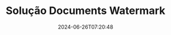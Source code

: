 ---
############################# Static ############################
layout: "family"
date:  2024-06-26T07:20:48
draft: false

product: "Watermark"
product_tag: "watermark"

lang: pt

############################# Head ############################
head_title: "Marca d'água do documento C# Java Node.js Python | Adicione uma Marca D'água"
head_description: "Adicione marca d'água a PDF, imagens e documentos. Solução de marca d'água para Microsoft Office, PDF, OpenDocument, imagens e etc."

############################# Header ############################
title: "Solução Documents Watermark"
description:  |
  Adicione marcas d'água de texto e imagem aos seus documentos e imagens.

  Pesquise e modifique marcas d'água de documentos de maneira conveniente.

  Obtenha informações sobre marcas d'água que são apresentadas em seus documentos.

############################# Supported Platforms ###############################
supported_platforms:
  enable: true
  head_title: "Escolha sua plataforma"
  title: "Independência da plataforma"
  description: "A biblioteca GroupDocs.Watermark suporta os seguintes sistemas operacionais e estruturas:"
  details_link_title: "Saiba mais"

  items:
    # items loop
    - title: ".NET"
      description: GroupDocs.Watermark .NET 
      color: "blue"
      tag: "net"
      link: "/watermark/net/"
      features_link: "https://docs.groupdocs.com/watermark/net/system-requirements/"
      features:
          # features loop
          - rows: "4"
            content: |
                    .NET Framework 4.5 or higher <br> .NET Core 3.0 or higher <br> .NET 5.0 or higher
      
          # features loop
          - rows: "1"
            content: |
                    Windows <br> Linux <br> Mac OS
      
          # features loop
          - rows: "3"
            content: |
                    Microsoft Visual Studio <br> JetBrains Rider <br> Microsoft Visual Code
      
          # features loop
          - rows: "1"
            content: |
                    50+ file formats
      

    # items loop
    - title: "Java"
      description: GroupDocs.Watermark Java
      color: "red"
      tag: "java"
      link: "/watermark/java/"
      features_link: "https://docs.groupdocs.com/watermark/java/system-requirements/"
      features:
          # features loop
          - rows: "4"
            content: |
                    Java 8 or higher <br> Kotlin
      
          # features loop
          - rows: "1"
            content: |
                    Windows <br> Linux <br> Mac OS
      
          # features loop
          - rows: "3"
            content: |
                    IntelliJ IDEA <br> Eclipse <br> NetBeans
      
          # features loop
          - rows: "1"
            content: |
                    50+ file formats

    # items loop
    - title: "Node.js"
      description: GroupDocs.Watermark Node.js
      color: "green"
      tag: "nodejs-java"
      link: "/watermark/nodejs-java/"
      features_link: "https://docs.groupdocs.com/watermark/"
      features:
          # features loop
          - rows: "4"
            content: |
                    Node.js 16+ and J2SE 8.0 (1.8)+
      
          # features loop
          - rows: "1"
            content: |
                    Windows <br> Linux <br> Mac OS
      
          # features loop
          - rows: "3"
            content: |
                    Atom <br> Visual Studio Code <br> Qualquer outro editor de texto
      
          # features loop
          - rows: "1"
            content: |
                    50+ file formats

    # items loop
    - title: "Python"
      description: GroupDocs.Watermark Python
      color: "yellow"
      tag: "python-net"
      link: "/watermark/python-net/"
      features_link: "https://docs.groupdocs.com/watermark/net/system-requirements/"
      features:
          # features loop
          - rows: "3"
            content: |
                    Python 3.9+ and .Net 6+
      
          # features loop
          - rows: "1"
            content: |
                    Windows <br> Linux <br> Mac OS
      
          # features loop
          - rows: "4"
            content: |
                    IDLE <br> PyCharm <br> Visual Studio Code
      
          # features loop
          - rows: "1"
            content: |
                    50+ file formats

############################# Features ###############################
features:
  enable: true
  title: "Análise de características de GroupDocs.Watermark"
  description: "A biblioteca projetada para adicionar, pesquisar e atualizar vários tipos de marcas d'água para formatos de documentos populares."

  items:
    # items loop
    - icon: "protect"
      title: "Proteja arquivos com marcas d'água"
      content: "Adicione marcas d'água de texto e imagem aos seus documentos comerciais."

    # items loop
    - icon: "search"
      title: "Pesquise marcas d'água existentes"
      content: "Obtenha informações detalhadas sobre marcas d'água colocadas anteriormente no documento."

    # items loop
    - icon: "manipulate"
      title: "Manipular marcas d'água de documentos"
      content: "Controle texto, estilo, imagem e outros recursos de marca d'água."

    # items loop
    - icon: "additional"
      title: "Vários recursos adicionais"
      content: "Obtenha informações do documento, atualize hiperlinks ou plano de fundo das páginas, etc."

############################# Code Samples ###############################
code_samples:
  enable: true
  title: "Proteja documentos com marcas d'água"
  description: "GroupDocs.Watermark exemplos de código de operações típicas."

  items:
    # items loop
    - title: "Criando uma marca d'água."
      content: "Para acrescentar uma marca d'água a um documento, forneça o caminho para o arquivo de destino. Você tem muitas opções para escolher para obter uma marca d'água personalizada em uma página específica."
      samples:
          # samples loop
          - language: "C#"
            color: "blue"
            content: |
                    <code class="language-csharp" data-lang="csharp">
                        // Especifique o documento a ser marcado com marca d'água

                        using (Watermarker watermarker = new Watermarker("source.docx"))
                        {
                          // Criar objeto de marca d'água
                          TextWatermark watermark = new TextWatermark("top secret", new Font("Arial", 36));

                          // Definir opções de marca d'água
                          watermark.ForegroundColor = Color.Red;
                          watermark.HorizontalAlignment = HorizontalAlignment.Center;
                          watermark.VerticalAlignment = VerticalAlignment.Center;

                          // Adicione marca d'água e salve o arquivo processado
                          watermarker.Add(watermark);
                          watermarker.Save("result.docx");
                        }                    
                    </code>

          # samples loop
          - language: "Java"
            color: "red"
            content: |
                    <code class="language-java" data-lang="java">
                        // Especifique o documento a ser marcado com marca d'água

                        Watermarker watermarker = new Watermarker("source.docx");

                        // Criar objeto de marca d'água
                        TextWatermark watermark = new TextWatermark("top secret", new Font("Arial", 36));

                        // Definir opções de marca d'água
                        watermark.setForegroundColor(Color.getRed());
                        watermark.setHorizontalAlignment(HorizontalAlignment.Center);
                        watermark.setVerticalAlignment(VerticalAlignment.Center);

                        // Adicione marca d'água e salve o arquivo processado
                        watermarker.add(watermark);
                        watermarker.save("result.docx");
                        watermarker.close();

                    </code>

          # samples loop
          - language: "TypeScript"
            color: "green"
            content: |
                    <code class="language-java" data-lang="javascript">
                        // Especifique o documento a ser marcado com marca d'água

                        const watermarker = new Watermarker("source.docx");
    
                        // Criar objeto de marca d'água
                        const watermark = new TextWatermark("top secret", new Font("Arial", 36));

                        // Definir opções de marca d'água
                        watermark.setForegroundColor(Color.getRed());
                        watermark.setHorizontalAlignment(HorizontalAlignment.Center);
                        watermark.setVerticalAlignment(VerticalAlignment.Center);

                        // Adicione marca d'água e salve o arquivo processado
                        watermarker.add(watermark);
                        watermarker.save("result.docx");                        

                    </code>

          # samples loop
          - language: "Python"
            color: "yellow"
            content: |
                    <code class="python-net" data-lang="python">
                        def run():

                            # Especifique o documento a ser marcado com marca d'água
                            with groupdocs.watermark.Watermarker("source.docx") as watermarker:
                                font = groupdocs.watermark.watermarks.Font("Arial", 36.0)

                                # Criar objeto de marca d'água
                                watermark = groupdocs.watermark.watermarks.TextWatermark("top secret", font)

                                # Definir opções de marca d'água
                                watermark.foreground_color = groupdocs.watermark.watermarks.Color.red;
                                watermark.horizontal_alignment = groupdocs.watermark.common.HorizontalAlignment.CENTER
                                watermark.vertical_alignment = groupdocs.watermark.common.VerticalAlignment.CENTER

                                # Adicione marca d'água e salve o arquivo processado
                                watermarker.add(watermark)
                                watermarker.save("result.docx")

                    </code>

############################# Supported Formats ###############################
formats:
  enable: true
  title: "Mais de 50 formatos de arquivo suportados"
  description: "GroupDocs.Watermark fornece marca d'água para formatos populares de documentos e arquivos."

############################# Metrics ###############################
metrics:
  enable: true
  title: "Dados estatísticos da nossa biblioteca"
  description: "Mergulhe profundamente nas principais métricas, revelando insights sobre nossas conquistas, impacto e crescimento."

  items:
    # items loop
    - number: "50+"
      title: "Formatos suportados"
      content: "A Biblioteca é capaz de processar mais de 50 dos formatos de arquivo mais populares."

    # items loop
    - number: "500k"
      title: "NuGet downloads"
      content: "GroupDocs.Watermark para .NET é uma biblioteca popular com mais de 500.000 downloads em NuGet."

    # items loop
    - number: "15k"
      title: "Downloads do Maven"
      content: "Com mais de 15 mil downloads no Maven, GroupDocs.Watermark é uma escolha popular para Java desenvolvedores."

    # items loop
    - number: "140+"
      title: "Clientes satisfeitos"
      content: "Desenvolvedores individuais e grandes empresas em todo o mundo preferem nossas bibliotecas para criar soluções inovadoras."


############################# Customers ###############################
customers:
  enable: true
  title: "Nossos clientes satisfeitos"
  description: "GroupDocs bibliotecas são empregadas por marcas mundialmente renomadas e ilustres em todo o mundo."

  items:
    # items loop
    - title: "BenQ Corporation"
      logo: "benq"
      
    # items loop
    - title: "Nasdaq Stock Market"
      logo: "nasdaq"
      
    # items loop
    - title: "AT&T Inc."
      logo: "att"
      
    # items loop
    - title: "Customer logo AstraZeneca"
      logo: "astrazeneca"
      
    # items loop
    - title: "Central Bank of Argentina"
      logo: "argentinacentralbank"
      
    # items loop
    - title: "Roche Holding AG"
      logo: "roche"
      
    # items loop
    - title: "Capita"
      logo: "capita"
      
    # items loop
    - title: "Axa S.A."
      logo: "axa"
      
    # items loop
    - title: "Instructure Inc."
      logo: "instructure"
      
    # items loop
    - title: "Wipro"
      logo: "wipro"


############################# Actions ###############################
actions:
  enable: true
  title: "Pronto para começar?"
  description: "Experimente os GroupDocs.Watermark recursos gratuitamente em sua plataforma"

  items:
    # items loop
    - title: ".NET"
      color: "blue"
      link: "/watermark/net/"

    # items loop
    - title: "Java"
      color: "red"
      link: "/watermark/java/"

    # items loop
    - title: "Node.js"
      color: "green"
      link: "/watermark/nodejs-java/"      

############################# FAQ ###############################
faq:
  enable: true
  title: "Perguntas frequentes"
  description: "Confira nossas perguntas frequentes"

  items:
    # items loop
    - question: "As bibliotecas externas são exigidas por GroupDocs.Watermark para manipulação de documentos?"
      answer: "O GroupDocs.Watermark funciona de forma independente, sem necessidade de software de terceiros, como o Adobe Acrobat, Microsoft Office, etc."

    # items loop
    - question: "Posso testar GroupDocs.Watermark recursos antes de comprar?"
      answer: "Sim, GroupDocs.Watermark oferece um teste gratuito! Instale e experimente, mas lembre-se: as versões de teste adicionam “crachás de teste” aos seus documentos, somente as 3 primeiras páginas são processadas. Quer a experiência completa? Obtenha uma licença temporária gratuita de 30 dias para obter todas as funcionalidades. Veja os detalhes em [licença temporária](https://purchase.groupdocs.com/temporary-license/)."

    # items loop
    - question: "Quais tipos de licença são fornecidos?"
      answer: "Precisa de uma licença GroupDocs.Watermark? Temos opções! Escolha entre licenças com base em várias opções. Número de desenvolvedores em sua equipe. Locais de implantação, como escritório único ou locais de trabalho remotos. A distribuição ao cliente final precisa compartilhar o SDK/API com os clientes? Como alternativa, há uma licença para uso mensal: pague somente pelo que você usa com planos limitados. Mergulhe mais fundo e encontre o [preço perfeito](https://purchase.groupdocs.com/pricing/watermark/net/)."

############################# Cloud Links ###############################
cloud_links:
  enable: true
  title: "GroupDocs.Watermark APIs de baixo código"
  description: "Adicione marcas d'água aos arquivos pelo seu aplicativo usando nossa API REST baseada em nuvem."
  
  items:
    # items loop
    - title: "GroupDocs.Watermark Cloud for cURL"
      content: "Use a API cURL REST ful para marcar com marca d'água PDF, Word, Excel, PowerPoint, JPEG e outros formatos de arquivo populares."
      icon: "groupdocs_watermark-for-curl"
      link: "https://products.groupdocs.cloud/watermark/curl"

    # items loop
    - title: "GroupDocs.Watermark Cloud for .NET"
      content: "Capacite seus .NET aplicativos com recursos de marcação d'água de documentos do Cloud SDK para .NET. Proteja documentos comerciais por conta própria."
      icon: "groupdocs_watermark-for-net"
      link: "https://products.groupdocs.cloud/watermark/net"

    # items loop
    - title: "GroupDocs.Watermark Cloud for Java"
      content: "O SDK GroupDocs.Watermark projetado para Java concede novas possibilidades para seus Java aplicativos e arquivos de negócios."
      icon: "groupdocs_watermark-for-java"
      link: "https://products.groupdocs.cloud/watermark/java"

############################# App links ###############################
app_links:
  enable: true
  title: "GroupDocs.Watermark Aplicativos da Web"
  description: "GroupDocs concede acesso a um aplicativo web para adicionar marcas d'água aos seus documentos. Mais de 50 formatos de arquivo populares podem ser marcados com marca d'água em seu navegador favorito GRATUITAMENTE."

  items:
    # items loop
    - title: "GroupDocs.Watermark Total"
      content: "Ferramenta on-line para adicionar marcas d'água aos documentos a partir de qualquer dispositivo."
      icon: "groupdocs_watermark-app"
      link: "https://products.groupdocs.app/watermark/total"

    # items loop
    - title: "GroupDocs.Watermark DOCX"
      content: "Marca d'água MS Word DOCX on-line."
      icon: "groupdocs_words-app"
      link: "https://products.groupdocs.app/watermark/docx"

    # items loop
    - title: "GroupDocs.Watermark PDF"
      content: "Proteja PDF documentos on-line."
      icon: "groupdocs_pdf-app"
      link: "https://products.groupdocs.app/watermark/pdf"


      


---